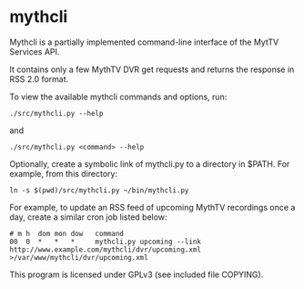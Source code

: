 mythcli
=======

Mythcli is a partially implemented command-line interface of the MytTV Services API.

It contains only a few MythTV DVR get requests and returns the response in RSS 2.0 format.

To view the available mythcli commands and options, run:

    ./src/mythcli.py --help

and

    ./src/mythcli.py <command> --help

Optionally, create a symbolic link of mythcli.py to a directory in $PATH. For example, from this directory:

    ln -s $(pwd)/src/mythcli.py ~/bin/mythcli.py

For example, to update an RSS feed of upcoming MythTV recordings once a day, create a similar cron job listed below:

    # m h  dom mon dow   command
    00  0  *   *   *     mythcli.py upcoming --link http://www.example.com/mythcli/dvr/upcoming.xml >/var/www/mythcli/dvr/upcoming.xml

This program is licensed under GPLv3 (see included file COPYING).
